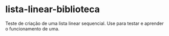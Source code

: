 # lista-linear-biblioteca
Teste de criação de uma lista linear sequencial. Use para testar e aprender o funcionamento de uma.

